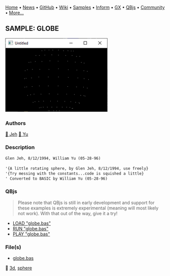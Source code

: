 [Home](https://qb64.com) • [News](../../news.md) • [GitHub](https://github.com/QB64Official/qb64) • [Wiki](https://github.com/QB64Official/qb64/wiki) • [Samples](../../samples.md) • [Inform](../../inform.md) • [GX](../../gx.md) • [QBjs](../../qbjs.md) • [Community](../../community.md) • [More...](../../more.md)

## SAMPLE: GLOBE

![screenshot.png](img/screenshot.png)

### Authors

[🐝 Jeh](../jeh.md) [🐝 Yu](../yu.md) 

### Description

```text
Glen Jeh, 8/12/1994, William Yu (05-28-96)

'{A little rotating sphere, by Glen Jeh, 8/12/1994, use freely}
'{Try messing with the constants...code is squished a little}
' Converted to BASIC by William Yu (05-28-96)
```

### QBjs

> Please note that QBjs is still in early development and support for these examples is extremely experimental (meaning will most likely not work). With that out of the way, give it a try!

* [LOAD "globe.bas"](https://v6p9d9t4.ssl.hwcdn.net/html/5963335/index.html?src=https://qb64.com/samples/globe/src/globe.bas)
* [RUN "globe.bas"](https://v6p9d9t4.ssl.hwcdn.net/html/5963335/index.html?mode=auto&src=https://qb64.com/samples/globe/src/globe.bas)
* [PLAY "globe.bas"](https://v6p9d9t4.ssl.hwcdn.net/html/5963335/index.html?mode=play&src=https://qb64.com/samples/globe/src/globe.bas)

### File(s)

* [globe.bas](src/globe.bas)

🔗 [3d](../3d.md), [sphere](../sphere.md)
